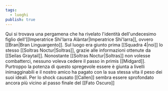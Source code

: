 ```yaml
---
tags:
  - luoghi
publish: true
---
```

Qui si trovava una pergamena che ha rivelato l'identità dell'undecesimo figlio dell'[[Imperatrice Shi'larra Alàntar|Imperatrice Shi'larra]], ovvero [[Bran|Bran Linguargento]]. Sul luogo era giunto prima [[Squadra 4|noi]] lo stesso [[Soltras Noctur|Soltras]], grazie alle informazioni ottenute da [[Seilas Graytail]]. Nonostante [[Soltras Noctur|Soltras]] non volesse combatterci, nessuno voleva cedere il passo in primis [[Midgard]]. Purtroppo la potenza di questo spregevole essere è giunta a livelli inimagginabili e il nostro amico ha pagato con la sua stessa vita il peso dei suoi ideali. Per lo shock causato [[Callen]] sembra essere sprofondato ancora più vicino al passo finale del [[Fato Oscuro]]